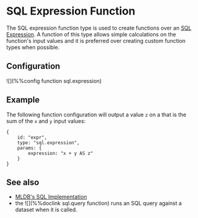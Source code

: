 # SQL Expression Function

The SQL expression function type is used to create functions over an [SQL Expression](../sql/Sql.md).
A function of this type allows simple calculations on the function's input values and it is preferred
over creating custom function types when possible.

## Configuration

![](%%config function sql.expression)

## Example

The following function configuration will output a value `z` on a
that is the sum of the `x` and `y` input values:

```
{
    id: "expr",
    type: "sql.expression",
    params: {
        expression: "x + y AS z"
    }
}
```

## See also

* [MLDB's SQL Implementation](../sql/Sql.md)
* the ![](%%doclink sql.query function) runs an SQL query against a
  dataset when it is called.
